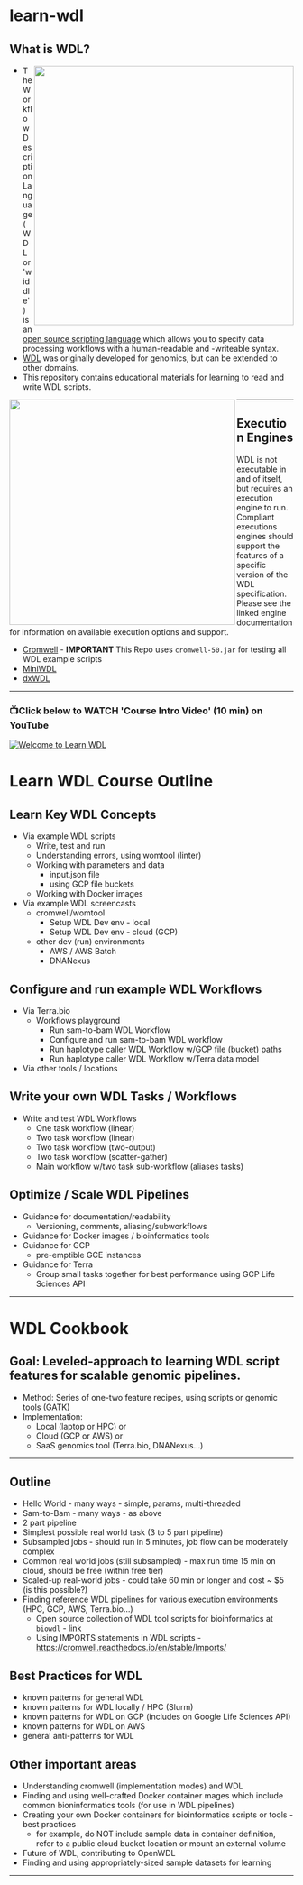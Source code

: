 # learn-wdl

## What is WDL?

<img src="https://github.com/openwdl/learn-wdl/raw/master/images/wdl-icon.png" width="460" align="right">  

- The Workflow Description Language (WDL or 'widdle') is an [open source scripting language](https://github.com/openwdl/wdl) which allows you to specify data processing workflows with a human-readable and -writeable syntax. 
- [WDL](https://openwdl.org/) was originally developed for genomics, but can be extended to other domains. 
- This repository contains educational materials for learning to read and write WDL scripts.


<img src="https://github.com/openwdl/learn-wdl/raw/master/images/3-wdl.png" width="400" align="left">

---

## Execution Engines
WDL is not executable in and of itself, but requires an execution engine to run. Compliant executions engines should support the features of a specific version of the WDL specification. Please see the linked engine documentation for information on available execution options and support.

 - [Cromwell](https://github.com/broadinstitute/cromwell) - **IMPORTANT** This Repo uses `cromwell-50.jar` for testing all WDL example scripts
 - [MiniWDL](https://github.com/chanzuckerberg/miniwdl)
 - [dxWDL](https://github.com/dnanexus/dxWDL)
 ---

### 📺Click below to WATCH 'Course Intro Video' (10 min) on YouTube

[![Welcome to Learn WDL](/images/learn-wdl-intro.png)](https://www.youtube.com/watch?v=RtcW2Zdn_28 "Welcome to Learn WDL")

# Learn WDL Course Outline

## Learn Key WDL Concepts
- Via example WDL scripts
    - Write, test and run
    - Understanding errors, using womtool (linter)
    - Working with parameters and data
        - input.json file
        - using GCP file buckets
    - Working with Docker images
- Via example WDL screencasts
    - cromwell/womtool
        - Setup WDL Dev env - local
        - Setup WDL Dev env - cloud (GCP)
    - other dev (run) environments
        - AWS / AWS Batch
        - DNANexus
## Configure and run example WDL Workflows
- Via Terra.bio
    - Workflows playground
        - Run sam-to-bam WDL Workflow
        - Configure and run sam-to-bam WDL workflow
        - Run haplotype caller WDL Workflow w/GCP file (bucket) paths
        - Run haplotype caller WDL Workflow w/Terra data model
- Via other tools / locations
## Write your own WDL Tasks / Workflows
- Write and test WDL Workflows
    - One task workflow (linear)
    - Two task workflow (linear)
    - Two task workflow (two-output)
    - Two task workflow (scatter-gather)
    - Main workflow w/two task sub-workflow (aliases tasks)
## Optimize / Scale WDL Pipelines 
- Guidance for documentation/readability
    - Versioning, comments, aliasing/subworkflows
- Guidance for Docker images / bioinformatics tools
- Guidance for GCP
    - pre-emptible GCE instances
- Guidance for Terra
    - Group small tasks together for best performance using GCP Life Sciences API

----
# WDL Cookbook

Goal: Leveled-approach to learning WDL script features for scalable genomic pipelines.
---
* Method: Series of one-two feature recipes, using scripts or genomic tools (GATK)
* Implementation: 
  - Local (laptop or HPC) or 
  - Cloud (GCP or AWS) or 
  - SaaS genomics tool (Terra.bio, DNANexus...)
---
## Outline

- Hello World - many ways - simple, params, multi-threaded
- Sam-to-Bam - many ways - as above
- 2 part pipeline
- Simplest possible real world task (3 to 5 part pipeline)
- Subsampled jobs - should run in 5 minutes, job flow can be moderately complex
- Common real world jobs (still subsampled) - max run time 15 min on cloud, should be free (within free tier)
- Scaled-up real-world jobs - could take 60 min or longer and cost ~ $5 (is this possible?)
- Finding reference WDL pipelines for various execution environments (HPC, GCP, AWS, Terra.bio...)
  - Open source collection of WDL tool scripts for bioinformatics at `biowdl` - [link](https://github.com/biowdl/tasks)
  - Using IMPORTS statements in WDL scripts - https://cromwell.readthedocs.io/en/stable/Imports/

## Best Practices for WDL

- known patterns for general WDL
- known patterns for WDL locally / HPC (Slurm)
- known patterns for WDL on GCP (includes on Google Life Sciences API)
- known patterns for WDL on AWS
- general anti-patterns for WDL

## Other important areas

- Understanding cromwell (implementation modes) and WDL
- Finding and using well-crafted Docker container mages which include common bioninformatics tools (for use in WDL pipelines)
- Creating your own Docker containers for bioinformatics scripts or tools - best practices
  - for example, do NOT include sample data in container definition, refer to a public cloud bucket location or mount an external volume
- Future of WDL, contributing to OpenWDL
- Finding and using appropriately-sized sample datasets for learning



---

